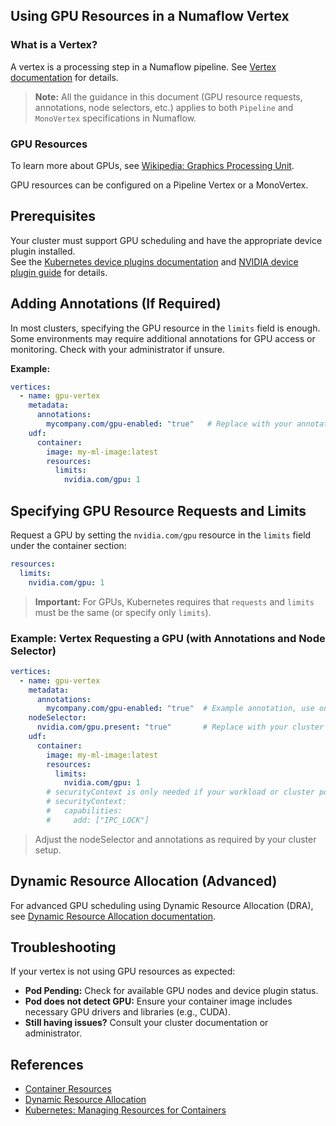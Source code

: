 ## Using GPU Resources in a Numaflow Vertex

### What is a Vertex?

A vertex is a processing step in a Numaflow pipeline. See [Vertex documentation](../../core-concepts/vertex.md) for details.

> **Note:**
> All the guidance in this document (GPU resource requests, annotations, node selectors, etc.) applies to both `Pipeline` and `MonoVertex` specifications in Numaflow.

### GPU Resources

To learn more about GPUs, see [Wikipedia: Graphics Processing Unit](https://en.wikipedia.org/wiki/Graphics_processing_unit).

GPU resources can be configured on a Pipeline Vertex or a MonoVertex.

## Prerequisites

Your cluster must support GPU scheduling and have the appropriate device plugin installed.  
See the [Kubernetes device plugins documentation](https://kubernetes.io/docs/concepts/extend-kubernetes/compute-storage-net/device-plugins/) and [NVIDIA device plugin guide](https://github.com/NVIDIA/k8s-device-plugin) for details.

## Adding Annotations (If Required)

In most clusters, specifying the GPU resource in the `limits` field is enough. Some environments may require additional annotations for GPU access or monitoring. Check with your administrator if unsure.

**Example:**

```yaml
vertices:
  - name: gpu-vertex
    metadata:
      annotations:
        mycompany.com/gpu-enabled: "true"   # Replace with your annotation key and value
    udf:
      container:
        image: my-ml-image:latest
        resources:
          limits:
            nvidia.com/gpu: 1
```

## Specifying GPU Resource Requests and Limits

Request a GPU by setting the `nvidia.com/gpu` resource in the `limits` field under the container section:

```yaml
resources:
  limits:
    nvidia.com/gpu: 1
```

> **Important:**
> For GPUs, Kubernetes requires that `requests` and `limits` must be the same (or specify only `limits`).

### Example: Vertex Requesting a GPU (with Annotations and Node Selector)

```yaml
vertices:
  - name: gpu-vertex
    metadata:
      annotations:
        mycompany.com/gpu-enabled: "true"  # Example annotation, use only if required by your cluster
    nodeSelector:
      nvidia.com/gpu.present: "true"       # Replace with your cluster's GPU node label
    udf:
      container:
        image: my-ml-image:latest
        resources:
          limits:
            nvidia.com/gpu: 1
        # securityContext is only needed if your workload or cluster policy requires it
        # securityContext:
        #   capabilities:
        #     add: ["IPC_LOCK"]
```

> Adjust the nodeSelector and annotations as required by your cluster setup.

## Dynamic Resource Allocation (Advanced)

For advanced GPU scheduling using Dynamic Resource Allocation (DRA), see [Dynamic Resource Allocation documentation](./configuration/dra.md).

## Troubleshooting

If your vertex is not using GPU resources as expected:
- **Pod Pending:** Check for available GPU nodes and device plugin status.
- **Pod does not detect GPU:** Ensure your container image includes necessary GPU drivers and libraries (e.g., CUDA).
- **Still having issues?** Consult your cluster documentation or administrator.

## References

- [Container Resources](./configuration/container-resources.md)
- [Dynamic Resource Allocation](./configuration/dra.md)
- [Kubernetes: Managing Resources for Containers](https://kubernetes.io/docs/concepts/configuration/manage-resources-containers/)

